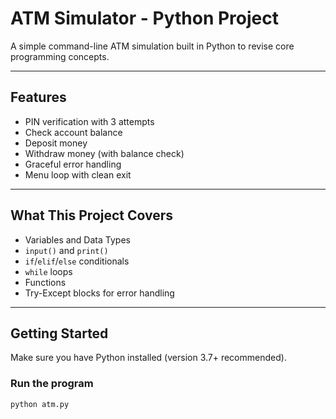 # ATM Simulator - Python Project

A simple command-line ATM simulation built in Python to revise core programming concepts.

---

## Features

- PIN verification with 3 attempts
- Check account balance
- Deposit money
- Withdraw money (with balance check)
- Graceful error handling
- Menu loop with clean exit

---

## What This Project Covers

- Variables and Data Types
- `input()` and `print()`
- `if`/`elif`/`else` conditionals
- `while` loops
- Functions
- Try-Except blocks for error handling

---

## Getting Started

Make sure you have Python installed (version 3.7+ recommended).

### Run the program

```bash
python atm.py
